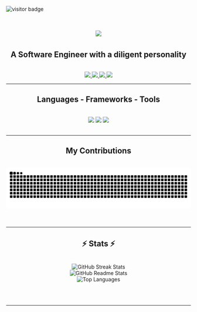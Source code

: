 ![visitor badge](https://komarev.com/ghpvc/?username=EstrellaAce29&label=Profile+Views&color=FF8C00)

<h1 align="center">
    <img src="https://readme-typing-svg.demolab.com?font=Righteous&size=35&center=true&vCenter=true&width=800&height=70&duration=5000&lines=Hi+There!;I+am+Prashansa+Chaudhary;I+am+a+Software+Engineer!;I+am+a+Data+Engineer!&color=FF8C00" />
</h1>

<h2 align="center">A Software Engineer with a diligent personality</h2>

<br/>

<div align="center">
</div>

<div align="center"> 
  <a href="mailto:prashansachaudhary8@gmail.com">
    <img src="https://img.shields.io/badge/Gmail-333333?style=for-the-badge&logo=gmail&logoColor=white" />
  </a>
  <a href="https://linkedin.com/in/prashansa-chaudhary" target="_blank">
    <img src="https://img.shields.io/badge/LinkedIn-0077B5?style=for-the-badge&logo=linkedin&logoColor=white" target="_blank" />
  </a>
  <a href="https://stackoverflow.com/users/24038577/estrellaace">
    <img src="https://img.shields.io/badge/stack%20overflow-FE7A16?logo=stack-overflow&logoColor=white&style=for-the-badge" target="_blank" />
  </a>
  <a href="https://twitter.com/EstrellaAcePC">
    <img src="https://img.shields.io/badge/Twitter-1DA1F2?style=for-the-badge&logo=twitter&logoColor=white" target="_blank" />   
  </a>
</div>

<hr/>

<h2 align="center"> Languages - Frameworks - Tools </h2>
<br/>
<div align="center">
    <img src="https://skillicons.dev/icons?i=react,html,css,vscode,github,figma,tailwind,git,gitlab,r" />
    <img src="https://skillicons.dev/icons?i=nodejs,python,javascript,typescript,java,nextjs,mysql,flask,postman,vercel,threejs,redux" />
    <img src="https://skillicons.dev/icons?i=atom,eclipse,googlecloud,androidstudio,docker,pycharm,anaconda,aws,blender,postgresql" /><br>
</div>

<br/>
<hr/>

<div align="center">
  <h2> My Contributions </h2>
  <br>
  <img alt="Snake animation" src="https://raw.githubusercontent.com/EstrellaAce29/EstrellaAce29/output/github-contribution-grid-snake.svg" />
  <br/><br/><br/>
</div>

<hr/>

<h2 align="center">⚡ Stats ⚡</h2>
<br>
<div align="center">
  <img src="https://streak-stats.demolab.com/?user=EstrellaAce29&theme=default" alt="GitHub Streak Stats"/>
  <br />
  <img src="https://github-readme-stats.vercel.app/api?username=EstrellaAce29&count_private=true&show_icons=true&rank_icon=github&border_radius=10" alt="GitHub Readme Stats" />
  <br />
  <img src="https://github-readme-stats.vercel.app/api/top-langs/?username=EstrellaAce29&hide=HTML&langs_count=8&layout=compact&border_radius=10" alt="Top Languages" />
</div>

<br/><br/>
<hr/>
